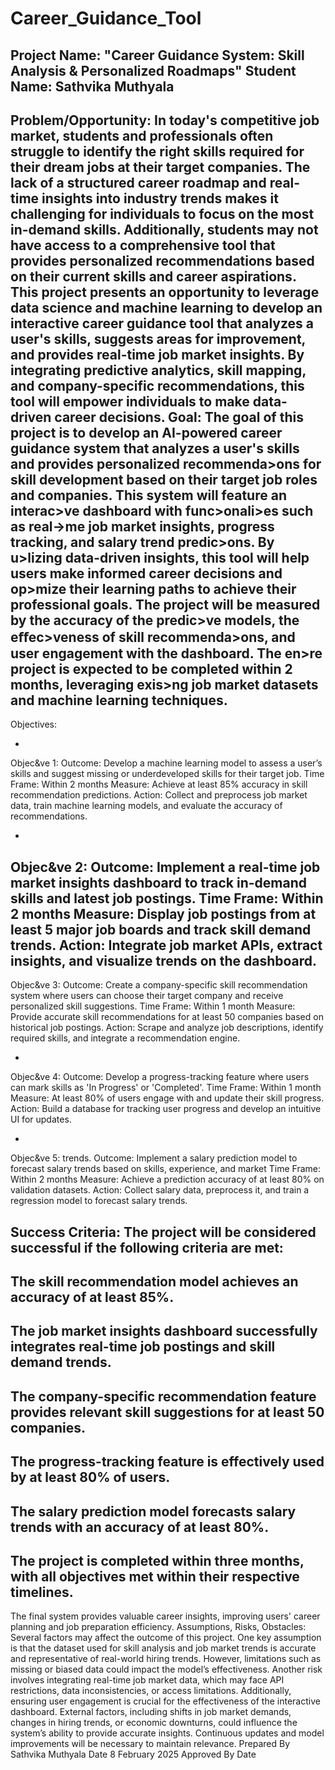 # Career_Guidance_Tool
Project Name: "Career Guidance System: Skill
Analysis & Personalized Roadmaps"
Student Name:
Sathvika Muthyala
-
Problem/Opportunity:
In today's competitive job market, students and professionals often struggle to identify the right skills required for their
dream jobs at their target companies. The lack of a structured career roadmap and real-time insights into industry
trends makes it challenging for individuals to focus on the most in-demand skills. Additionally, students may not have
access to a comprehensive tool that provides personalized recommendations based on their current skills and career
aspirations.
This project presents an opportunity to leverage data science and machine learning to develop an interactive career
guidance tool that analyzes a user's skills, suggests areas for improvement, and provides real-time job market insights.
By integrating predictive analytics, skill mapping, and company-specific recommendations, this tool will empower
individuals to make data-driven career decisions.
Goal:
The goal of this project is to develop an AI-powered career guidance system that analyzes a user's skills and
provides personalized recommenda>ons for skill development based on their target job roles and
companies. This system will feature an interac>ve dashboard with func>onali>es such as real->me job
market insights, progress tracking, and salary trend predic>ons. By u>lizing data-driven insights, this tool will
help users make informed career decisions and op>mize their learning paths to achieve their professional
goals.
The project will be measured by the accuracy of the predic>ve models, the eﬀec>veness of skill
recommenda>ons, and user engagement with the dashboard. The en>re project is expected to be
completed within 2 months, leveraging exis>ng job market datasets and machine learning techniques.
-

Objectives:

-
Objec&ve 1:
Outcome: Develop a machine learning model to assess a user’s skills and suggest missing or underdeveloped
skills for their target job.
Time Frame: Within 2 months
Measure: Achieve at least 85% accuracy in skill recommendation predictions.
Action: Collect and preprocess job market data, train machine learning models, and evaluate the accuracy of
recommendations.

-

Objec&ve 2:
Outcome: Implement a real-time job market insights dashboard to track in-demand skills and latest job postings.
Time Frame: Within 2 months
Measure: Display job postings from at least 5 major job boards and track skill demand trends.
Action: Integrate job market APIs, extract insights, and visualize trends on the dashboard.
-

Objec&ve 3:
Outcome: Create a company-specific skill recommendation system where users can choose their target company
and receive personalized skill suggestions.
Time Frame: Within 1 month
Measure: Provide accurate skill recommendations for at least 50 companies based on historical job postings.
Action: Scrape and analyze job descriptions, identify required skills, and integrate a recommendation engine.

-

Objec&ve 4:
Outcome: Develop a progress-tracking feature where users can mark skills as 'In Progress' or 'Completed'.
Time Frame: Within 1 month
Measure: At least 80% of users engage with and update their skill progress.
Action: Build a database for tracking user progress and develop an intuitive UI for updates.

-

Objec&ve 5:
trends.
Outcome: Implement a salary prediction model to forecast salary trends based on skills, experience, and market
Time Frame: Within 2 months
Measure: Achieve a prediction accuracy of at least 80% on validation datasets.
Action: Collect salary data, preprocess it, and train a regression model to forecast salary trends.


Success Criteria:
The project will be considered successful if the following criteria are met:
-
The skill recommendation model achieves an accuracy of at least 85%.
-
The job market insights dashboard successfully integrates real-time job postings and skill demand trends.
-
The company-specific recommendation feature provides relevant skill suggestions for at least 50 companies.
-
The progress-tracking feature is effectively used by at least 80% of users.
-
The salary prediction model forecasts salary trends with an accuracy of at least 80%.
-
The project is completed within three months, with all objectives met within their respective timelines.
-
The final system provides valuable career insights, improving users' career planning and job preparation
efficiency.
Assumptions, Risks, Obstacles:
Several factors may affect the outcome of this project. One key assumption is that the dataset used for skill
analysis and job market trends is accurate and representative of real-world hiring trends. However, limitations
such as missing or biased data could impact the model’s effectiveness.
Another risk involves integrating real-time job market data, which may face API restrictions, data inconsistencies,
or access limitations. Additionally, ensuring user engagement is crucial for the effectiveness of the interactive
dashboard.
External factors, including shifts in job market demands, changes in hiring trends, or economic downturns, could
influence the system’s ability to provide accurate insights. Continuous updates and model improvements will be
necessary to maintain relevance.
Prepared By Sathvika Muthyala Date 8 February 2025
Approved By Date
